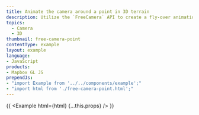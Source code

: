 ```yaml
---
title: Animate the camera around a point in 3D terrain
description: Utilize the `FreeCamera` API to create a fly-over animation focused on a point.
topics:
  - Camera
  - 3D
thumbnail: free-camera-point
contentType: example
layout: example
language:
- JavaScript
products:
- Mapbox GL JS
prependJs:
- "import Example from '../../components/example';"
- "import html from './free-camera-point.html';"
---
```


{{ <Example html={html} {...this.props} /> }}
